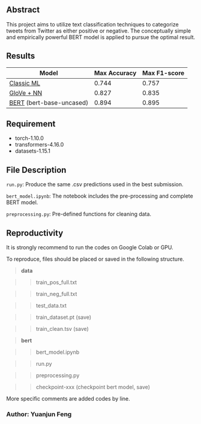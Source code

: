 ## Abstract
This project aims to utilize text classification techniques to categorize tweets from Twitter as either positive or negative. The conceptually simple and empirically powerful BERT model is applied to pursue the optimal result.


## Results

| Model                             | Max Accuracy | Max F1-score |
| --------------------------------- | ------------ | ------------ |
| [Classic ML](classic_ml_baseline/)| 0.744        | 0.757        | 
| [GloVe + NN](neural_network/)     | 0.827        | 0.835        | 
| [BERT](bert/) (bert-base-uncased) | 0.894        | 0.895        | 


## Requirement 

* torch-1.10.0
* transformers-4.16.0
* datasets-1.15.1


## File Description

`run.py`:  Produce the same .csv predictions used in the best submission.

`bert_model.ipynb`: The notebook includes the pre-processing and complete BERT model.

`preprocessing.py`: Pre-defined functions for cleaning data.


## Reproductivity

It is strongly recommend to run the codes on Google Colab or GPU. 

To reproduce, files should be placed or saved in the following structure.

> **data**

>> train_pos_full.txt

>> train_neg_full.txt

>> test_data.txt

>> train_dataset.pt (save)

>> train_clean.tsv (save)


> **bert**

>> bert_model.ipynb

>> run.py

>> preprocessing.py

>> checkpoint-xxx (checkpoint bert model, save)


More specific comments are added codes by line.


### Author: Yuanjun Feng